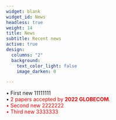 ```yaml
---
widget: blank
widget_id: News
headless: true
weight: 14
title: News
subtitle: Recent news
active: true
design:
  columns: "2"
  background:
    text_color_light: false
    image_darken: 0

---
```

• First new 11111111<br/>
• <font color=red> 2 papers accepted by **2022 GLOBECOM**.<br/>
• Second new 2222222
<br/>
• Third new 3333333
